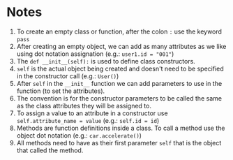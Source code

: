 # Notes
1. To create an empty class or function, after the colon `:` use the keyword `pass`
2. After creating an empty object, we can add as many attributes as we like using dot notation assignation (e.g.: `user1.id = "001"`)
3. The `def __init__(self):` is used to define class constructors. 
4. `self` is the actual object being created and doesn't need to be specified in the constructor call (e.g.: `User()`)
5. After `self` in the `__init__` function we can add parameters to use in the function (to set the attributes).
6. The convention is for the constructor parameters to be called the same as the class attributes they will be assigned to.
7. To assign a value to an attribute in a constructor use `self.attribute_name = value` (e.g.: `self.id = id`)
8. Methods are function definitions inside a class. To call a method use the object dot notation (e.g.: `car.accelerate()`)
9. All methods need to have as their first parameter `self` that is the object that called the method.